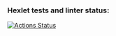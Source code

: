 ### Hexlet tests and linter status:
[![Actions Status](https://github.com/Java7cript/frontend-project-lvl1/workflows/hexlet-check/badge.svg)](https://github.com/Java7cript/frontend-project-lvl1/actions)